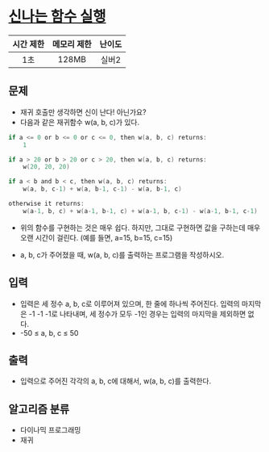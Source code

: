 # [신나는 함수 실행](https://www.acmicpc.net/problem/9184)

|시간 제한|메모리 제한|난이도|
|:-------:|:---------:|:---:|
|1초|128MB|실버2|

## 문제
- 재귀 호출만 생각하면 신이 난다! 아닌가요?
- 다음과 같은 재귀함수 w(a, b, c)가 있다.
```c
if a <= 0 or b <= 0 or c <= 0, then w(a, b, c) returns:
    1

if a > 20 or b > 20 or c > 20, then w(a, b, c) returns:
    w(20, 20, 20)

if a < b and b < c, then w(a, b, c) returns:
    w(a, b, c-1) + w(a, b-1, c-1) - w(a, b-1, c)

otherwise it returns:
    w(a-1, b, c) + w(a-1, b-1, c) + w(a-1, b, c-1) - w(a-1, b-1, c-1)
```

- 위의 함수를 구현하는 것은 매우 쉽다. 하지만, 그대로 구현하면 값을 구하는데 매우 오랜 시간이 걸린다. (예를 들면, a=15, b=15, c=15)

- a, b, c가 주어졌을 때, w(a, b, c)를 출력하는 프로그램을 작성하시오.

## 입력
- 입력은 세 정수 a, b, c로 이루어져 있으며, 한 줄에 하나씩 주어진다. 입력의 마지막은 -1 -1 -1로 나타내며, 세 정수가 모두 -1인 경우는 입력의 마지막을 제외하면 없다.
- -50 ≤ a, b, c ≤ 50

## 출력
- 입력으로 주어진 각각의 a, b, c에 대해서, w(a, b, c)를 출력한다.

## 알고리즘 분류
- 다이나믹 프로그래밍
- 재귀